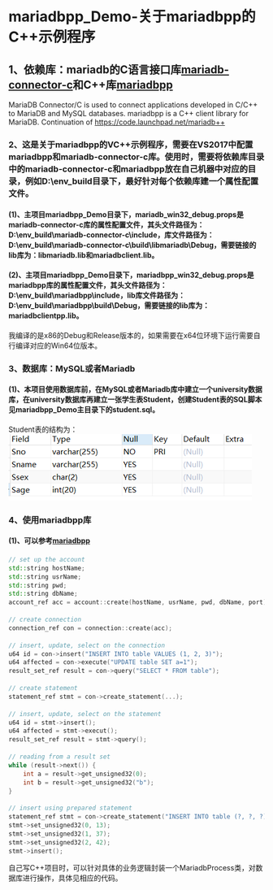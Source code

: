 # mariadbpp_Demo-关于mariadbpp的C++示例程序
## 1、依赖库：mariadb的C语言接口库[mariadb-connector-c](https://github.com/MariaDB/mariadb-connector-c)和C++库[mariadbpp](https://github.com/viaduck/mariadbpp)
MariaDB Connector/C is used to connect applications developed in C/C++ to MariaDB and MySQL databases.
mariadbpp is a C++ client library for MariaDB. Continuation of https://code.launchpad.net/mariadb++

### 2、这是关于mariadbpp的VC++示例程序，需要在VS2017中配置mariadbpp和mariadb-connector-c库。使用时，需要将依赖库目录中的mariadb-connector-c和mariadbpp放在自己机器中对应的目录，例如D:\env_build目录下，最好针对每个依赖库建一个属性配置文件。
#### (1)、主项目mariadbpp_Demo目录下，mariadb_win32_debug.props是mariadb-connector-c库的属性配置文件，其头文件路径为：D:\env_build\mariadb-connector-c\include，库文件路径为：D:\env_build\mariadb-connector-c\build\libmariadb\Debug，需要链接的lib库为：libmariadb.lib和mariadbclient.lib。
#### (2)、主项目mariadbpp_Demo目录下，mariadbpp_win32_debug.props是mariadbpp库的属性配置文件，其头文件路径为：D:\env_build\mariadbpp\include，lib库文件路径为：D:\env_build\mariadbpp\build\Debug，需要链接的lib库为：mariadbclientpp.lib。
我编译的是x86的Debug和Release版本的，如果需要在x64位环境下运行需要自行编译对应的Win64位版本。
### 3、数据库：MySQL或者Mariadb
#### (1)、本项目使用数据库前，在MySQL或者Mariadb库中建立一个university数据库，在university数据库再建立一张学生表Student，创建Student表的SQL脚本见mariadbpp_Demo主目录下的student.sql。
Student表的结构为：![image](https://github.com/ccf19881030/mariadbpp_Demo/blob/master/images/Student.png)
### 4、使用mariadbpp库
#### (1)、可以参考[mariadbpp](https://github.com/viaduck/mariadbpp)
```c++
// set up the account
std::string hostName;
std::string usrName;
std::string pwd;
std::string dbName;
account_ref acc = account::create(hostName, usrName, pwd, dbName, port);

// create connection
connection_ref con = connection::create(acc);

// insert, update, select on the connection
u64 id = con->insert("INSERT INTO table VALUES (1, 2, 3)");
u64 affected = con->execute("UPDATE table SET a=1");
result_set_ref result = con->query("SELECT * FROM table");

// create statement
statement_ref stmt = con->create_statement(...);

// insert, update, select on the statement
u64 id = stmt->insert();
u64 affected = stmt->execut();
result_set_ref result = stmt->query();

// reading from a result set
while (result->next()) {
    int a = result->get_unsigned32(0);
    int b = result->get_unsigned32("b");
}

// insert using prepared statement
statement_ref stmt = con->create_statement("INSERT INTO table (?, ?, ?)");
stmt->set_unsigned32(0, 13);
stmt->set_unsigned32(1, 37);
stmt->set_unsigned32(2, 42);
stmt->insert();

```
自己写C++项目时，可以针对具体的业务逻辑封装一个MariadbProcess类，对数据库进行操作，具体见相应的代码。



